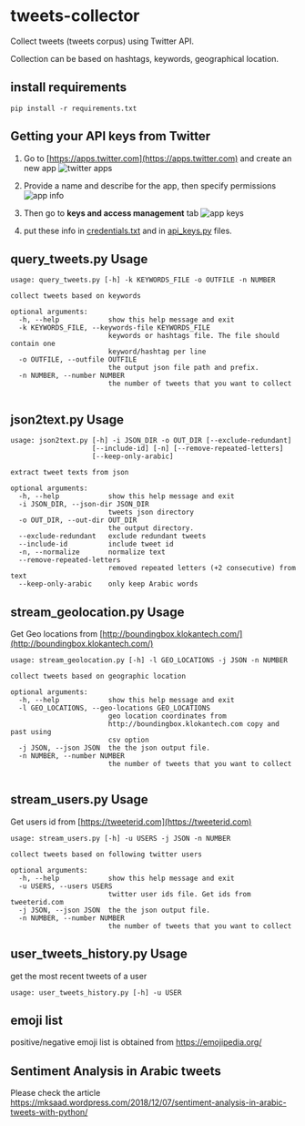 # tweets-collector
Collect tweets (tweets corpus) using Twitter API. 

Collection can be based on hashtags, keywords, geographical location.

## install requirements 
```pip install -r requirements.txt```
 
 
## Getting your API keys from Twitter
1. Go to [https://apps.twitter.com](https://apps.twitter.com) and create an new app
![twitter apps](png/twitter_app1.png)

2. Provide a name and describe for the app, then specify permissions 
![app info](png/twitter_app2.png)

3. Then go to **keys and access management** tab 
![app keys](png/twitter_app3.png)

4. put these info in [credentials.txt](twitter-files/credentials.txt) and in [api_keys.py](api_keys.py) files.


## query_tweets.py Usage

```
usage: query_tweets.py [-h] -k KEYWORDS_FILE -o OUTFILE -n NUMBER

collect tweets based on keywords

optional arguments:
  -h, --help            show this help message and exit
  -k KEYWORDS_FILE, --keywords-file KEYWORDS_FILE
                        keywords or hashtags file. The file should contain one
                        keyword/hashtag per line
  -o OUTFILE, --outfile OUTFILE
                        the output json file path and prefix.
  -n NUMBER, --number NUMBER
                        the number of tweets that you want to collect


```


## json2text.py Usage
 
```
usage: json2text.py [-h] -i JSON_DIR -o OUT_DIR [--exclude-redundant]
                    [--include-id] [-n] [--remove-repeated-letters]
                    [--keep-only-arabic]

extract tweet texts from json

optional arguments:
  -h, --help            show this help message and exit
  -i JSON_DIR, --json-dir JSON_DIR
                        tweets json directory
  -o OUT_DIR, --out-dir OUT_DIR
                        the output directory.
  --exclude-redundant   exclude redundant tweets
  --include-id          include tweet id
  -n, --normalize       normalize text
  --remove-repeated-letters
                        removed repeated letters (+2 consecutive) from text
  --keep-only-arabic    only keep Arabic words
```


## stream_geolocation.py Usage 

Get Geo locations from [http://boundingbox.klokantech.com/](http://boundingbox.klokantech.com/)
```
usage: stream_geolocation.py [-h] -l GEO_LOCATIONS -j JSON -n NUMBER

collect tweets based on geographic location

optional arguments:
  -h, --help            show this help message and exit
  -l GEO_LOCATIONS, --geo-locations GEO_LOCATIONS
                        geo location coordinates from
                        http://boundingbox.klokantech.com copy and past using 
                        csv option
  -j JSON, --json JSON  the the json output file.
  -n NUMBER, --number NUMBER
                        the number of tweets that you want to collect


```


## stream_users.py Usage 

Get users id from [https://tweeterid.com](https://tweeterid.com)

```
usage: stream_users.py [-h] -u USERS -j JSON -n NUMBER

collect tweets based on following twitter users

optional arguments:
  -h, --help            show this help message and exit
  -u USERS, --users USERS
                        twitter user ids file. Get ids from tweeterid.com
  -j JSON, --json JSON  the the json output file.
  -n NUMBER, --number NUMBER
                        the number of tweets that you want to collect

```
## user_tweets_history.py Usage 
get the most recent tweets of a user
```
usage: user_tweets_history.py [-h] -u USER
```


## emoji list 
positive/negative emoji list is obtained from https://emojipedia.org/ 

## Sentiment Analysis in Arabic tweets
Please check the article https://mksaad.wordpress.com/2018/12/07/sentiment-analysis-in-arabic-tweets-with-python/
